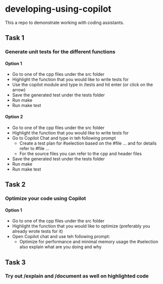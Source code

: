 # developing-using-copilot
This a repo to demonstrate working with coding assistants.

## Task 1
### Generate unit tests for the different functions
#### Option 1
* Go to one of the cpp files under the src folder
* Highlight the function that you would like to write tests for
* Use the copilot module and type in /tests and hit enter (or click on the arrow)
* Save the generated test under the tests folder
* Run make
* Run make test

#### Option 2
* Go to one of the cpp files under the src folder
* Highlight the function that you would like to write tests for
* Go to Copilot Chat and type in teh following prompt
  * Create a test plan for #selection based on the #file ... and for details refer to #file ...
  * For the source files you can refer to the cpp and header files
* Save the generated test under the tests folder
* Run make
* Run make test

## Task 2
### Optimize your code using Copilot
#### Option 1
* Go to one of the cpp files under the src folder
* Highlight the function that you would like to optimize (preferably you already wrote tests for it)
* Open Copilot chat and use teh following prompt:
  * Optimize for performance and minimal memory usage the #selection also explain what are you doing and why

## Task 3
### Try out /explain and /document as well on highlighted code

